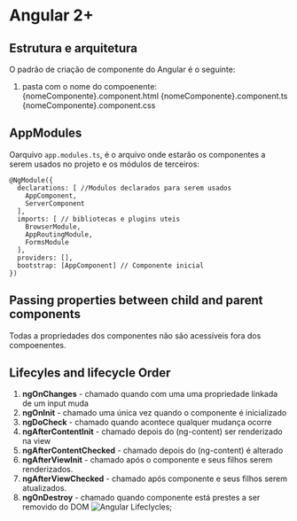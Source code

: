 # Angular 2+

## Estrutura e arquitetura
O padrão de criação de componente do Angular é o seguinte:
1. pasta com o nome do compoenente:
    {nomeComponente}.component.html
    {nomeComponente}.component.ts
    {nomeComponente}.component.css

## AppModules
Oarquivo `app.modules.ts`, é o arquivo onde estarão os componentes a serem usados no projeto e os
módulos de terceiros:
````
@NgModule({
  declarations: [ //Modulos declarados para serem usados
    AppComponent,
    ServerComponent
  ],
  imports: [ // bibliotecas e plugins uteis
    BrowserModule,
    AppRoutingModule,
    FormsModule
  ],
  providers: [],
  bootstrap: [AppComponent] // Componente inicial
})
````



## Passing properties between child and parent components
Todas a propriedades dos componentes não são acessíveis fora dos compoenentes.

## Lifecyles and lifecycle Order

1. **ngOnChanges** - chamado quando com uma uma propriedade linkada de um input muda
2. **ngOnInit** - chamado uma única vez quando o componente é inicializado
3. **ngDoCheck** - chamado quando acontece qualquer mudança ocorre
4. **ngAfterContentInit** - chamado depois do (ng-content) ser renderizado na view
5. **ngAfterContentChecked** - chamado depois do (ng-content) é alterado
6. **ngAfterViewInit** - chamado após o componente e seus filhos serem renderizados.
7. **ngAfterViewChecked** - chamado após componente e seus filhos serem atualizados.
8. **ngOnDestroy** - chamado quando componente está prestes a ser removido do DOM
![Angular Lifeclycles]('./lifecycles.jpg');
